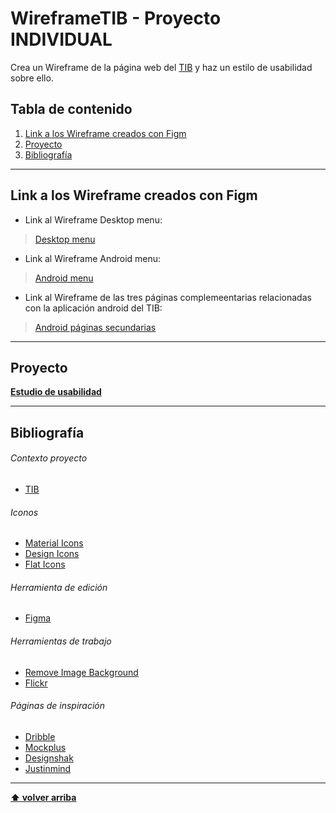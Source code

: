 # WireframeTIB - Proyecto INDIVIDUAL

Crea un Wireframe de la página web del [TIB](https://www.tib.org/web/ctm) y haz un estilo de usabilidad sobre ello.

## Tabla de contenido

1. [Link a los Wireframe creados con Figm](#link-a-los-Wireframe-creados-con-Figm)
1. [Proyecto](#proyecto)
1. [Bibliografía](#bibliografía)

---

## Link a los Wireframe creados con Figm

- Link al Wireframe Desktop menu:
> [Desktop menu](https://www.figma.com/file/hU9MCGf7doKxcYwnnSOIdY/TIB-Desktop-Template?node-id=8%3A2)

- Link al Wireframe Android menu:
> [Android menu](https://www.figma.com/file/WLeb9gaztDUW0dKUNqokHG/Menu-Android-Wireframe?node-id=0%3A1)

- Link al Wireframe de las tres páginas complemeentarias relacionadas con la aplicación android del TIB:
> [Android páginas secundarias](https://www.figma.com/file/wcx8CL7WCmjyVqrCaeKPJ4/TIB-Mobile-Wireframe?node-id=6%3A2)

---

## Proyecto
[**Estudio de usabilidad**](./Estudio_de_Usabilidad.md)

---

## Bibliografía 

###### Contexto proyecto
- [TIB](https://www.tib.org/web/ctm)
###### Iconos
- [Material Icons](https://mui.com/components/material-icons/)
- [Design Icons](https://materialdesignicons.com/)
- [Flat Icons](https://www.flaticon.com/search?word=island&order_by=4&type=icon)
###### Herramienta de edición
- [Figma](https://www.figma.com/files/project/40365690/Team-project?fuid=1030120529074467180)
###### Herramientas de trabajo
- [Remove Image Background](https://www.remove.bg/)
- [Flickr](https://www.flickr.com/)
###### Páginas de inspiración
- [Dribble](https://dribbble.com/)
- [Mockplus](https://www.mockplus.com/blog/post/wireframe-example)
- [Designshak](https://designshack.net/)
- [Justinmind](https://www.justinmind.com/)

---

**[⬆ volver arriba](#tabla-de-contenido)**
